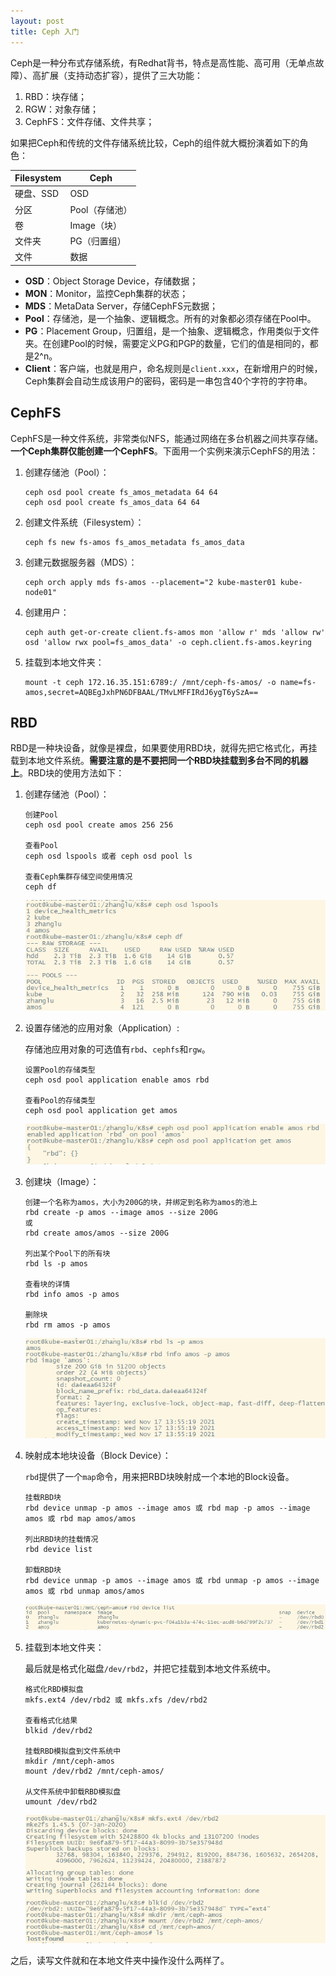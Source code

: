 ```yaml
---
layout: post
title: Ceph 入门
---
```


Ceph是一种分布式存储系统，有Redhat背书，特点是高性能、高可用（无单点故障）、高扩展（支持动态扩容），提供了三大功能：

1. RBD：块存储；
2. RGW：对象存储；
3. CephFS：文件存储、文件共享；

如果把Ceph和传统的文件存储系统比较，Ceph的组件就大概扮演着如下的角色：

| Filesystem | Ceph           |
| ---------- | -------------- |
| 硬盘、SSD  | OSD            |
| 分区       | Pool（存储池） |
| 卷         | Image（块）    |
| 文件夹     | PG（归置组）   |
| 文件       | 数据           |

- **OSD**：Object Storage Device，存储数据；
- **MON**：Monitor，监控Ceph集群的状态；
- **MDS**：MetaData Server，存储CephFS元数据；
- **Pool**：存储池，是一个抽象、逻辑概念。所有的对象都必须存储在Pool中。
- **PG**：Placement Group，归置组，是一个抽象、逻辑概念，作用类似于文件夹。在创建Pool的时候，需要定义PG和PGP的数量，它们的值是相同的，都是2^n。
- **Client**：客户端，也就是用户，命名规则是`client.xxx`，在新增用户的时候，Ceph集群会自动生成该用户的密码，密码是一串包含40个字符的字符串。

## CephFS

CephFS是一种文件系统，非常类似NFS，能通过网络在多台机器之间共享存储。**一个Ceph集群仅能创建一个CephFS**。下面用一个实例来演示CephFS的用法：

1. 创建存储池（Pool）：

   ```
   ceph osd pool create fs_amos_metadata 64 64
   ceph osd pool create fs_amos_data 64 64
   ```

2. 创建文件系统（Filesystem）：

   ```
   ceph fs new fs-amos fs_amos_metadata fs_amos_data
   ```

3. 创建元数据服务器（MDS）：

   ```
   ceph orch apply mds fs-amos --placement="2 kube-master01 kube-node01"
   ```

4. 创建用户：

   ```
   ceph auth get-or-create client.fs-amos mon 'allow r' mds 'allow rw' osd 'allow rwx pool=fs_amos_data' -o ceph.client.fs-amos.keyring
   ```

5. 挂载到本地文件夹：

   ```
   mount -t ceph 172.16.35.151:6789:/ /mnt/ceph-fs-amos/ -o name=fs-amos,secret=AQBEgJxhPN6DFBAAL/TMvLMFFIRdJ6ygT6ySzA==
   ```

## RBD

RBD是一种块设备，就像是裸盘，如果要使用RBD块，就得先把它格式化，再挂载到本地文件系统。**需要注意的是不要把同一个RBD块挂载到多台不同的机器上**。RBD块的使用方法如下：

1. 创建存储池（Pool）：

   ```
   创建Pool
   ceph osd pool create amos 256 256
   
   查看Pool
   ceph osd lspools 或者 ceph osd pool ls
   
   查看Ceph集群存储空间使用情况
   ceph df
   ```

   ![列出Ceph集群中的Pool][1]

2. 设置存储池的应用对象（Application）:

   存储池应用对象的可选值有`rbd`、`cephfs`和`rgw`。

   ```
   设置Pool的存储类型
   ceph osd pool application enable amos rbd
   
   查看Pool的存储类型
   ceph osd pool application get amos
   ```

   ![设置、查看Pool的存储类型][2]

3. 创建块（Image）：

   ```
   创建一个名称为amos，大小为200G的块，并绑定到名称为amos的池上
   rbd create -p amos --image amos --size 200G
   或
   rbd create amos/amos --size 200G
   
   列出某个Pool下的所有块
   rbd ls -p amos
   
   查看块的详情
   rbd info amos -p amos
   
   删除块
   rbd rm amos -p amos
   ```

   ![管理块][3]

4. 映射成本地块设备（Block Device）：

   `rbd`提供了一个`map`命令，用来把RBD块映射成一个本地的Block设备。

   ```
   挂载RBD块
   rbd device unmap -p amos --image amos 或 rbd map -p amos --image amos 或 rbd map amos/amos
   
   列出RBD块的挂载情况
   rbd device list
   
   卸载RBD块
   rbd device unmap -p amos --image amos 或 rbd unmap -p amos --image amos 或 rbd unmap amos/amos
   ```

   ![映射RBD块][4]

5. 挂载到本地文件夹：

   最后就是格式化磁盘`/dev/rbd2`，并把它挂载到本地文件系统中。

   ```
   格式化RBD模拟盘
   mkfs.ext4 /dev/rbd2 或 mkfs.xfs /dev/rbd2
   
   查看格式化结果
   blkid /dev/rbd2
   
   挂载RBD模拟盘到文件系统中
   mkdir /mnt/ceph-amos
   mount /dev/rbd2 /mnt/ceph-amos/
   
   从文件系统中卸载RBD模拟盘
   umount /dev/rbd2
   ```

   ![格式化、挂载RBD块][5]

之后，读写文件就和在本地文件夹中操作没什么两样了。

[1]: ../images/2021/11/17/1.png
[2]: ../images/2021/11/17/2.png
[3]: ../images/2021/11/17/3.png
[4]: ../images/2021/11/17/4.png
[5]: ../images/2021/11/17/5.png



